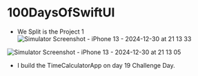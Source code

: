 # 100DaysOfSwiftUI

- We Split is the Project 1
![Simulator Screenshot - iPhone 13 - 2024-12-30 at 21 13 33](https://github.com/user-attachments/assets/6eb4bce7-007a-4dbf-a797-6b9cc55ee5fc)


![Simulator Screenshot - iPhone 13 - 2024-12-30 at 21 13 05](https://github.com/user-attachments/assets/4ba038fb-4010-44f5-8499-ec6188d5af06)

- I build the TimeCalculatorApp on day 19 Challenge Day.


